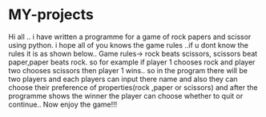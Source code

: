 # MY-projects
Hi all .. i have written a programme for a game of rock papers and scissor using python.
i hope all of you knows the game rules ..if u dont know the rules it is as shown below..
Game rules-> rock beats scissors, scissors beat paper,paper beats rock.
so for example if player 1 chooses rock and player two chooses scissors then player 1 wins..
so in the program there will be two players and each players can input there name and also they can choose their preference of properties(rock ,paper or scissors)
and after the programme shows the winner the player can choose whether to quit or continue..
Now enjoy the game!!!

